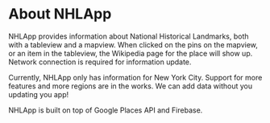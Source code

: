 # About NHLApp

NHLApp provides information about National Historical Landmarks, both with a tableview and a mapview. When clicked on the pins on the mapview, or an item in the tableview,
the Wikipedia page for the place will show up. Network connection is required for information update.

Currently, NHLApp only has information for New York City. Support for more features and more regions are in the works. We can add data without you updating you app!

NHLApp is built on top of Google Places API and Firebase.

